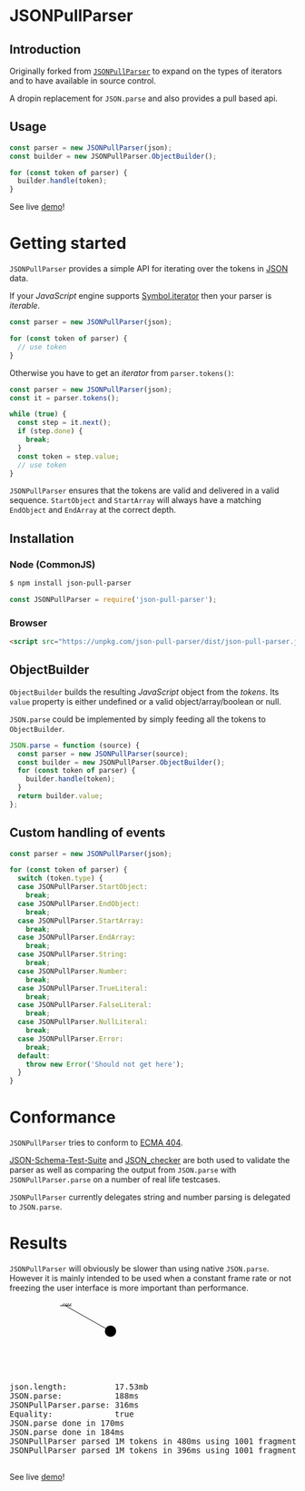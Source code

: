 # JSONPullParser

## Introduction

Originally forked from [`JSONPullParser`](https://www.npmjs.com/package/json-pull-parser)
to expand on the types of iterators and to have available in source control.

A dropin replacement for `JSON.parse` and also provides a pull based api.

## Usage

```js
const parser = new JSONPullParser(json);
const builder = new JSONPullParser.ObjectBuilder();

for (const token of parser) {
  builder.handle(token);
}
```

See live [demo](http://www.susi.se/json-pull-parser/demo.html)!

# Getting started

`JSONPullParser` provides a simple API for iterating over the tokens in
[JSON](http://www.json.org/) data.

If your *JavaScript* engine supports [Symbol.iterator](https://developer.mozilla.org/en/docs/Web/JavaScript/Reference/Iteration_protocols)
then your parser is *iterable*.

```javascript
const parser = new JSONPullParser(json);

for (const token of parser) {
  // use token
}
```

Otherwise you have to get an *iterator* from `parser.tokens()`:

```javascript
const parser = new JSONPullParser(json);
const it = parser.tokens();

while (true) {
  const step = it.next();
  if (step.done) {
    break;
  }
  const token = step.value;
  // use token
}
```

`JSONPullParser` ensures that the tokens are valid and delivered in a valid
sequence. `StartObject` and `StartArray` will always have a matching `EndObject`
and `EndArray` at the correct depth.

## Installation

### Node (CommonJS)

```sh
$ npm install json-pull-parser
```

```js
const JSONPullParser = require('json-pull-parser');
```

### Browser

```html
<script src="https://unpkg.com/json-pull-parser/dist/json-pull-parser.js"></script>
```

## ObjectBuilder

`ObjectBuilder` builds the resulting *JavaScript* object from the *tokens*. Its
`value` property is either undefined or a valid object/array/boolean or null.

`JSON.parse` could be implemented by simply feeding all the tokens to
`ObjectBuilder`.

```js
JSON.parse = function (source) {
  const parser = new JSONPullParser(source);
  const builder = new JSONPullParser.ObjectBuilder();
  for (const token of parser) {
    builder.handle(token);
  }
  return builder.value;
};
```

## Custom handling of events

```js
const parser = new JSONPullParser(json);

for (const token of parser) {
  switch (token.type) {
  case JSONPullParser.StartObject:
    break;
  case JSONPullParser.EndObject:
    break;
  case JSONPullParser.StartArray:
    break;
  case JSONPullParser.EndArray:
    break;
  case JSONPullParser.String:
    break;
  case JSONPullParser.Number:
    break;
  case JSONPullParser.TrueLiteral:
    break;
  case JSONPullParser.FalseLiteral:
    break;
  case JSONPullParser.NullLiteral:
    break;
  case JSONPullParser.Error:
    break;
  default:
    throw new Error('Should not get here');
  }
}

```

# Conformance

`JSONPullParser` tries to conform to [ECMA 404](http://www.json.org).

[JSON-Schema-Test-Suite](https://github.com/json-schema-org/JSON-Schema-Test-Suite)
and [JSON_checker](http://www.json.org/JSON_checker/) are both used to validate
the parser as well as comparing the output from `JSON.parse` with
`JSONPullParser.parse` on a number of real life testcases.

`JSONPullParser` currently delegates string and number parsing is delegated to
`JSON.parse`.

# Results

`JSONPullParser` will obviously be slower than using native `JSON.parse`.
However it is mainly intended to be used when a constant frame rate or not
freezing the user interface is more important than performance.

<div>
  <svg version="1.1"
       baseProfile="full"
       width="200"
       height="130"
       viewBox="0 0 200 130"
       xmlns="http://www.w3.org/2000/svg">
    <path d="M89,9 h4 l4,-4 l-4,4 h4 l4,-4 l-4,4 h4 l4,-4 l-4,4 h4 l4,-4 l-4,4 h4" stroke="black"/>
    <path d="M99,9 L100,10 L101,9 z" stroke="black" fill="black"/>
    <line x1="100" y1="10" x2="178" y2="54" stroke="black" fill="black"/>
    <circle cx="178" cy="54" r="10" stroke="none" fill="black"/>
  </svg>
  <pre>
json.length:          17.53mb
JSON.parse:           188ms
JSONPullParser.parse: 316ms
Equality:             true
JSON.parse done in 170ms
JSON.parse done in 184ms
JSONPullParser parsed 1M tokens in 480ms using 1001 fragments
JSONPullParser parsed 1M tokens in 396ms using 1001 fragments
  </pre>
</div>

See live [demo](http://www.susi.se/json-pull-parser/demo.html)!
